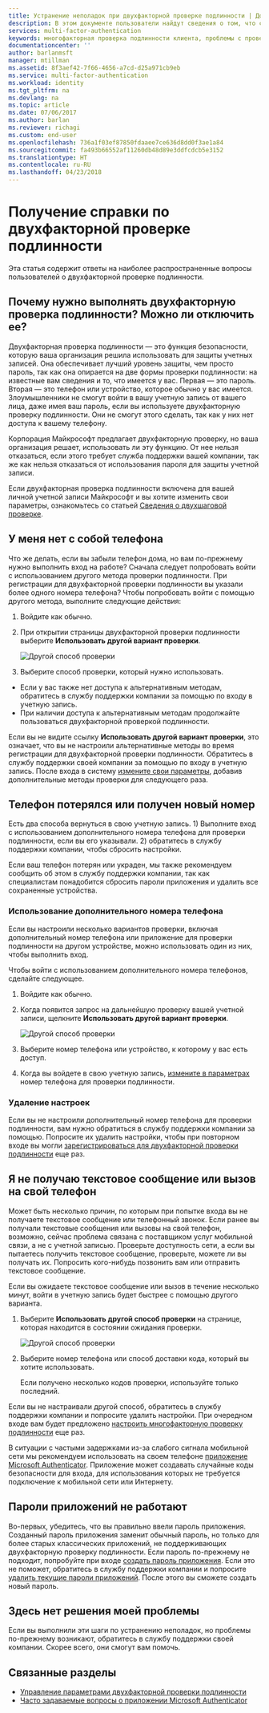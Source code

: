```yaml
---
title: Устранение неполадок при двухфакторной проверке подлинности | Документация Майкрософт
description: В этом документе пользователи найдут сведения о том, что следует предпринять в случае возникновения проблем с Многофакторной идентификацией Azure.
services: multi-factor-authentication
keywords: многофакторная проверка подлинности клиента, проблемы с проверкой подлинности, идентификатор корреляции
documentationcenter: ''
author: barlanmsft
manager: mtillman
ms.assetid: 8f3aef42-7f66-4656-a7cd-d25a971cb9eb
ms.service: multi-factor-authentication
ms.workload: identity
ms.tgt_pltfrm: na
ms.devlang: na
ms.topic: article
ms.date: 07/06/2017
ms.author: barlan
ms.reviewer: richagi
ms.custom: end-user
ms.openlocfilehash: 736a1f03ef87850fdaaee7ce636d8dd0f3ae1a84
ms.sourcegitcommit: fa493b66552af11260db48d89e3ddfcdcb5e3152
ms.translationtype: HT
ms.contentlocale: ru-RU
ms.lasthandoff: 04/23/2018
---
```

# <a name="get-help-with-two-step-verification"></a>Получение справки по двухфакторной проверке подлинности
Эта статья содержит ответы на наиболее распространенные вопросы пользователей о двухфакторной проверке подлинности. 

## <a name="why-do-i-have-to-perform-two-step-verification-can-i-turn-it-off"></a>Почему нужно выполнять двухфакторную проверка подлинности? Можно ли отключить ее?

Двухфакторная проверка подлинности — это функция безопасности, которую ваша организация решила использовать для защиты учетных записей. Она обеспечивает лучший уровень защиты, чем просто пароль, так как она опирается на две формы проверки подлинности: на известные вам сведения и то, что имеется у вас. Первая — это пароль. Вторая — это телефон или устройство, которое обычно у вас имеется. Злоумышленники не смогут войти в вашу учетную запись от вашего лица, даже имея ваш пароль, если вы используете двухфакторную проверку подлинности. Они не смогут этого сделать, так как у них нет доступа к вашему телефону. 

Корпорация Майкрософт предлагает двухфакторную проверку, но ваша организация решает, использовать ли эту функцию. От нее нельзя отказаться, если этого требует служба поддержки вашей компании, так же как нельзя отказаться от использования пароля для защиты учетной записи. 

Если двухфакторная проверка подлинности включена для вашей личной учетной записи Майкрософт и вы хотите изменить свои параметры, ознакомьтесь со статьей [Сведения о двухшаговой проверке](https://support.microsoft.com/help/12408/microsoft-account-about-two-step-verification). 

## <a name="i-dont-have-my-phone-with-me-today"></a>У меня нет с собой телефона

Что же делать, если вы забыли телефон дома, но вам по-прежнему нужно выполнить вход на работе? Сначала следует попробовать войти с использованием другого метода проверки подлинности. При регистрации для двухфакторной проверки подлинности вы указали более одного номера телефона? Чтобы попробовать войти с помощью другого метода, выполните следующие действия:

1. Войдите как обычно.
2. При открытии страницы двухфакторной проверки подлинности выберите **Использовать другой вариант проверки**.

   ![Другой способ проверки](./media/multi-factor-authentication-end-user-troubleshoot/diff_option.png)

3. Выберите способ проверки, который нужно использовать. 
  - Если у вас также нет доступа к альтернативным методам, обратитесь в службу поддержки компании за помощью по входу в учетную запись.
  - При наличии доступа к альтернативным методам продолжайте пользоваться двухфакторной проверкой подлинности.

Если вы не видите ссылку **Использовать другой вариант проверки**, это означает, что вы не настроили альтернативные методы во время регистрации для двухфакторной проверки подлинности. Обратитесь в службу поддержки своей компании за помощью по входу в учетную запись. После входа в систему [измените свои параметры](multi-factor-authentication-end-user-manage-settings.md), добавив дополнительные методы проверки для следующего раза. 

## <a name="i-lost-my-phone-or-got-a-new-number"></a>Телефон потерялся или получен новый номер
Есть два способа вернуться в свою учетную запись. 1) Выполните вход с использованием дополнительного номера телефона для проверки подлинности, если вы его указывали. 2) обратитесь в службу поддержки компании, чтобы сбросить настройки.

Если ваш телефон потерян или украден, мы также рекомендуем сообщить об этом в службу поддержки компании, так как специалистам понадобится сбросить пароли приложения и удалить все сохраненные устройства. 

### <a name="use-an-alternate-phone-number"></a>Использование дополнительного номера телефона
Если вы настроили несколько вариантов проверки, включая дополнительный номер телефона или приложение для проверки подлинности на другом устройстве, можно использовать один из них, чтобы выполнить вход.

Чтобы войти с использованием дополнительного номера телефонов, сделайте следующее.

1. Войдите как обычно.
2. Когда появится запрос на дальнейшую проверку вашей учетной записи, щелкните **Использовать другой вариант проверки**.
   
   ![Другой способ проверки](./media/multi-factor-authentication-end-user-troubleshoot/diff_option.png)

3. Выберите номер телефона или устройство, к которому у вас есть доступ.
4. Когда вы войдете в свою учетную запись, [измените в параметрах](multi-factor-authentication-end-user-manage-settings.md) номер телефона для проверки подлинности.

### <a name="clear-your-settings"></a>Удаление настроек
Если вы не настроили дополнительный номер телефона для проверки подлинности, вам нужно обратиться в службу поддержки компании за помощью. Попросите их удалить настройки, чтобы при повторном входе вы могли [зарегистрироваться для двухфакторной проверки подлинности](multi-factor-authentication-end-user-first-time.md) еще раз.

## <a name="i-am-not-receiving-a-text-or-call-on-my-phone"></a>Я не получаю текстовое сообщение или вызов на свой телефон
Может быть несколько причин, по которым при попытке входа вы не получаете текстовое сообщение или телефонный звонок. Если ранее вы получали текстовые сообщения или вызовы на свой телефон, возможно, сейчас проблема связана с поставщиком услуг мобильной связи, а не с учетной записью. Проверьте доступность сети, а если вы пытаетесь получить текстовое сообщение, проверьте, можете ли вы получать их. Попросить кого-нибудь позвонить вам или отправить текстовое сообщение. 

Если вы ожидаете текстовое сообщение или вызов в течение несколько минут, войти в учетную запись будет быстрее с помощью другого варианта.

1. Выберите **Использовать другой способ проверки** на странице, которая находится в состоянии ожидания проверки.
   
    ![Другой способ проверки](./media/multi-factor-authentication-end-user-troubleshoot/diff_option.png)
2. Выберите номер телефона или способ доставки кода, который вы хотите использовать.
   
    Если получено несколько кодов проверки, используйте только последний.

Если вы не настраивали другой способ, обратитесь в службу поддержки компании и попросите удалить настройки. При очередном входе вам будет предложено [настроить многофакторную проверку подлинности](multi-factor-authentication-end-user-first-time.md) еще раз.

В ситуации с частыми задержками из-за слабого сигнала мобильной сети мы рекомендуем использовать на своем телефоне [приложение Microsoft Authenticator](microsoft-authenticator-app-how-to.md). Приложение может создавать случайные коды безопасности для входа, для использования которых не требуется подключение к мобильной сети или Интернету.

## <a name="app-passwords-are-not-working"></a>Пароли приложений не работают
Во-первых, убедитесь, что вы правильно ввели пароль приложения. Созданный пароль приложения заменит обычный пароль, но только для более старых классических приложений, не поддерживающих двухфакторную проверку подлинности. Если пароль по-прежнему не подходит, попробуйте при входе [создать пароль приложения](multi-factor-authentication-end-user-app-passwords.md).  Если это не поможет, обратитесь в службу поддержки компании и попросите [удалить текущие пароли приложений](../../active-directory/authentication/howto-mfa-userdevicesettings.md). После этого вы сможете создать новый пароль.

## <a name="i-didnt-find-an-answer-to-my-problem"></a>Здесь нет решения моей проблемы
Если вы выполнили эти шаги по устранению неполадок, но проблемы по-прежнему возникают, обратитесь в службу поддержки своей компании. Скорее всего, они смогут вам помочь.

## <a name="related-topics"></a>Связанные разделы
* [Управление параметрами двухфакторной проверки подлинности](multi-factor-authentication-end-user-manage-settings.md)  
* [Часто задаваемые вопросы о приложении Microsoft Authenticator](microsoft-authenticator-app-faq.md)


